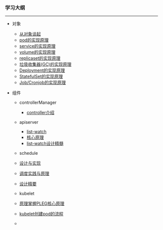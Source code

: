 ### 学习大纲

***

* 对象
  *   [从对象谈起](https://draveness.me/kubernetes-object-intro/)
  *   [pod的实现原理](https://draveness.me/kubernetes-pod/)
  *   [service的实现原理](https://draveness.me/kubernetes-service/)
  *   [volume的实现原理](https://draveness.me/kubernetes-volume/)
  *   [replicaset的实现原理](https://draveness.me/kubernetes-replicaset/)
  *   [垃圾收集器(GC)的实现原理](https://draveness.me/kubernetes-garbage-collector/)
  *   [Deployment的实现原理](https://draveness.me/kubernetes-deployment/)
  *   [StatefulSet的实现原理](https://draveness.me/kubernetes-statefulset/)
  *   [Job/Cronjob的实现原理](https://draveness.me/kubernetes-job-cronjob/)

* 组件

  * controllerManager
    * [controller介绍](https://www.huweihuang.com/article/kubernetes/core-principle/kubernetes-core-principle-controller-manager/ )

  

  * apiserver

    * [list-watch](https://www.kubernetes.org.cn/174.html)
    * [核心原理](https://blog.csdn.net/huwh_/article/details/75675706)
    * [list-watch设计精髓](http://wsfdl.com/kubernetes/2019/01/10/list_watch_in_k8s.html)

    

  *  schedule

    * [设计与实现](https://www.bilibili.com/video/BV1N7411w7M9?from=search&seid=793542453529148615)
    * [调度实践与原理](http://dockone.io/article/2885)
    * [设计精要](https://draveness.me/system-design-scheduler/)

    

  *  kubelet

    -  [原理掌握PLEG核心原理](https://www.liangzl.com/get-article-detail-27063.html)
    -  [kubelet创建pod的流程](https://www.jianshu.com/p/5e0c9d1dbe95)

    

    - 

